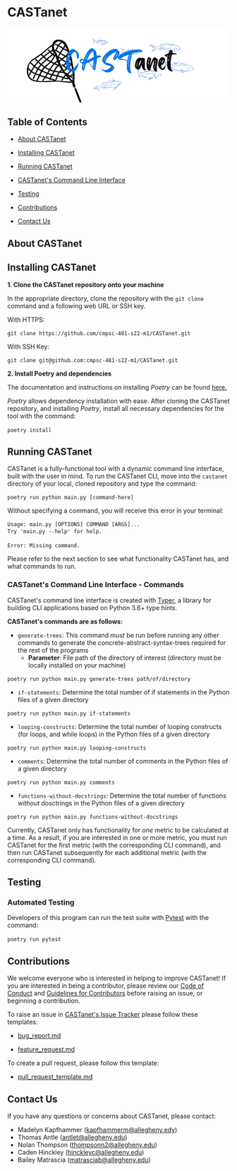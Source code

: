 # CASTanet

![logo](castanet.png)

## Table of Contents

* [About CASTanet](#about-castanet)

* [Installing CASTanet](#installing-castanet)

* [Running CASTanet](#running-castanet)

* [CASTanet's Command Line Interface](#castanets-command-line-interface)

* [Testing](#testing)

* [Contributions](#contributions)

* [Contact Us](#contact-us)

## About CASTanet

## Installing CASTanet

**1. Clone the CASTanet repository onto your machine**

In the appropriate directory, clone the repository with the `git clone` command and a following web URL or SSH key.

With HTTPS:

```
git clone https://github.com/cmpsc-481-s22-m1/CASTanet.git
```

With SSH Key:

```
git clone git@github.com:cmpsc-481-s22-m1/CASTanet.git
```

**2. Install Poetry and dependencies**

The documentation and instructions on installing _Poetry_ can be found [here.](https://python-poetry.org/docs/)

_Poetry_ allows dependency installation with ease. After cloning the CASTanet repository, and installing _Poetry_, install all necessary dependencies for the tool with the command:

`poetry install`

## Running CASTanet

CASTanet is a fully-functional tool with a dynamic command line interface, built with the user in mind. To run the CASTanet CLI, move into the `castanet` directory of your local, cloned repository and type the command:

```
poetry run python main.py [command-here]
```

Without specifying a command, you will receive this error in your terminal:

```
Usage: main.py [OPTIONS] COMMAND [ARGS]...
Try 'main.py --help' for help.

Error: Missing command.
```

Please refer to the next section to see what functionality CASTanet has, and what commands to run.

### CASTanet's Command Line Interface - Commands

CASTanet's command line interface is created with [Typer](https://typer.tiangolo.com/), a library for building CLI applications based on Python 3.6+ type hints.

**CASTanet's commands are as follows:**

* `generate-trees`: This command _must_ be run before running any other commands to generate the concrete-abstract-syntax-trees required for the rest of the programs
  * **Parameter**: File path of the directory of interest (directory must be locally installed on your machine)

```
poetry run python main.py generate-trees path/of/directory
```

* `if-statements`: Determine the total number of if statements in the Python files of a given directory

```
poetry run python main.py if-statements
```

* `looping-constructs`: Determine the total number of looping constructs (for loops, and while loops) in the Python files of a given directory

```
poetry run python main.py looping-constructs
```

* `comments`: Determine the total number of comments in the Python files of a given directory

```
poetry run python main.py comments
```

* `functions-without-docstrings`: Determine the total number of functions _without_ dosctrings in the Python files of a given directory

```
poetry run python main.py functions-without-docstrings
```

Currently, CASTanet only has functionality for _one_ metric to be calculated at a time. As a result, if you are interested in one or more metric, you must run CASTanet for the first metric (with the corresponding CLI command), and then run CASTanet subsequently for each additional metric (with the corresponding CLI command).

## Testing

### Automated Testing

Developers of this program can run the test suite with [Pytest](https://docs.pytest.org/en/stable/) with the command:

`poetry run pytest`

## Contributions

We welcome everyone who is interested in helping to improve CASTanet! If you are interested in being a contributor, please review our [Code of Conduct](https://github.com/cmpsc-481-s22-m1/CASTanet/blob/documentation/CODE_OF_CONDUCT.md) and [Guidelines for Contributors](https://github.com/cmpsc-481-s22-m1/CASTanet/blob/documentation/CONTRIBUTING.md) before raising an issue, or beginning a contribution.

To raise an issue in [CASTanet's Issue Tracker](https://github.com/cmpsc-481-s22-m1/CASTanet/issues) please follow these templates:

* [bug_report.md](https://github.com/cmpsc-481-s22-m1/CASTanet/blob/documentation/.github/ISSUE_TEMPLATE/bug_report.md)

* [feature_request.md](https://github.com/cmpsc-481-s22-m1/CASTanet/blob/documentation/.github/ISSUE_TEMPLATE/feature_request.md)

To create a pull request, please follow this template:

* [pull_request_template.md](https://github.com/cmpsc-481-s22-m1/CASTanet/blob/documentation/.github/pull_request_template.md)

## Contact Us

If you have any questions or concerns about CASTanet, please contact:

* Madelyn Kapfhammer (kapfhammerm@allegheny.edy)
* Thomas Antle (antlet@allegheny.edu)
* Nolan Thompson (thompsonn2@allegheny.edu)
* Caden Hinckley (hinckleyc@allegheny.edu)
* Bailey Matrascia (matrasciab@allegheny.edu)
